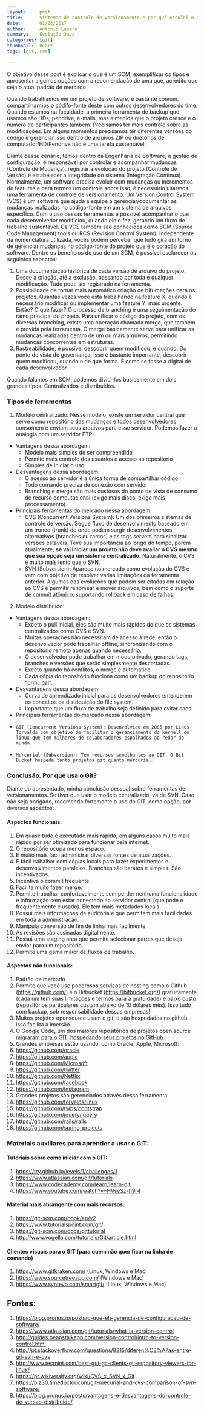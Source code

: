 ```yaml
---
layout:     post
title:      Sistemas de controle de versionamento e por quê escolhi o GIT
date:       01/03/2017
author:     Antonio Lazaro
summary:    Evolução Java
categories: [git]
thumbnail:  heart
tags: [git, cvs]

---
```


O objetivo desse post é explicar o que é um SCM, exemplificar os tipos e apresentar algumas opções com a recomendação de uma que, acredito que seja o atual padrão de mercado.

Quando trabalhamos em um projeto de software, é bastante comum, compartilharmos o códifo-fonte deste com outros desenvolvedores do time. Quando estamos na faculdade, a primeira ferramenta de backup que usamos são HDs, pendrive, e-mails, mas a medida que o projeto cresce e o número de participantes também. Precisamos ter mais controle sobre as modificações. Em alguns momentos precisamos ter diferentes versões do código e gerenciar isso dentro de arquivos ZIP ou diretórios de computador/HD/Pendrive não é uma tarefa sustentável.

Diante desse cenário, temos dentro da Engenharia de Software, a gestão de configuração, é responsável por controlar e acompanhar mudanças (Controle de Mudança), registrar a evolução do projeto (Controle de Versão) e estabelecer a integridade do sistema (Integração Contínua). Normalmente, um software precisa evoluir com mudanças ou incrementos de features e para termos um controle sobre isso, é necessário usarmos uma ferramenta de controle de versionamento. Um Version Control System (VCS) é um software que ajuda a equipe a gerenciar/documentar as mudanças realizadas no código-fonte em um sistema de arquivos específico. Com o uso dessas ferramentas é possível acompanhar o que cada desenvolvedor modificiou, quando ele o fez, gerando um fluxo de trabalho sustentável. Os VCS também são conhecidos como SCM (Source Code Management) tools ou RCS (Revision Control System). Independente da nomenclatura utilizada, vocês podem perceber que tudo gira em torno de gerenciar mudanças no código-fonte do projeto que é o coração do software. Dentre os benefícios do uso de um SCM, é possível esclarecer os seguintes aspectos:

1. Uma documentação histórica de cada versão de arquivo do projeto. Desde a criação, até a exclusão, passando por toda e qualquer modificação. Tudo pode ser registrado na ferramenta.
2. Possibilidade de tornar mais automático criação de bifurcações para os projetos. Quantas vezes você está trabalhando na feature X, quando é necessário modificar ou implementar uma feature Y, mais urgente. Então? O que fazer? O processo de branching é uma seguimentação do ramo principal do projeto. Para unificar o código do projeto, com os diversos branching, existe uma operação chamada merge, que também é provida pela ferramenta. O merge basicamente serve para unificar as mudanças realizadas dentro de um ou mais arquivos, permitindo mudanças concorrentes em estruturas.
3. Rastreabilidade, é possível descobrir quem modificou, e quando. Do ponto de vista de governança, isso é bastante importante, descobrir quem modificou, quando e de que forma. É como se fosse a digital de cada desenvolvedor.

Quando falamos em SCM, podemos dividi-los basicamente em dois grandes tipos. Centralizados e distribuídos. 

### Tipos de ferramentas

1. Modelo centralizado: Nesse modelo, existe um servidor central que serve como repositório das mudanças e todos desenvolvedores consomem e enviam seus arquivos para esse servidor. Podemos fazer a analogia com um servidor FTP.
  - Vantagens dessa abordagem:
    - Modelo mais simples de ser compreendido
    - Permite mais controle dos usuários e acesso ao repositório
    - Simples de iniciar o uso
  - Desvantagens dessa abordagem:
    - O acesso ao servidor é a única forma de compartilhar código.
    - Todo comando precisa de conexão com servidor
    - Branching e merge são mais custosos do ponto de vista de consumo de recurso computacional (exige mais disco, exige mais processamento).  
  - Principais ferramentas do mercado nessa abordagem:
    - CVS (Concurrent Versions System): Um dos primeiros sistemas de controle de versão. Segue fluxo de desenvolvimento baseado em um tronco (trunk) de onde podem surgir desenvolvimentos alternativos (branches ou ramos) e as tags servem para sinalizar versões estáveis. Teve sua importância ao longo do tempo, porém atualmente, **se vai iniciar um projeto não deve avaliar o CVS mesmo que sua opção seja um sistema centralizado.** Naturalmente, o CVS é muito mais lento que o SVN.
    - SVN (Subversion): Aparece no mercado como evolução do CVS e vem com objetivo de resolver varias limitações da ferramenta anterior. Algumas das evoluções que podem ser citadas em relação ao CVS é permitir renomear e mover arquivos, bem como o suporte de commit atômico, suportando rollback em caso de falhas.

2. Modelo distribuído:
  - Vantagens dessa abordagem:
    * Exceto o pull inicial, eles são muito mais rápidos do que os sistemas centralizados como CVS e SVN.
	* Muitas operações não necessitam de acesso à rede, então o desenvolvedor pode trabalhar offline, sincronizando com o repositório remoto apenas quando necessário.
	* O desenvolvedor pode trabalhar em modo privado, gerando tags, branches e versões que serão simplesmente descartadas.
	* Exceto quando há conflitos, o merge é automático.
	* Cada cópia do repositório funciona como um backup do repositório "principal".
  - Desvantagens dessa abordagem:
    - Curva de aprendizado inicial para os desenvolvedores entenderem os conceitos da distribuição do file system.
    - Importante que um fluxo de trabalho seja definido para evitar caos. 
  - Principais ferramentas do mercado nessa abordagem:
  - 	GIT (Concurrent Versions System): Desenvolvido em 2005 por Linus Torvalds com objetivo de facilitar o gerenciamento do kernell do linux que tem milhares de colaboradores espalhados ao redor do mundo.
  - 	Mercurial (Subversion): Tem recursos semelhantes ao GIT. O Bit Bucket hospeda tanto projetos git quanto mercurial.

### Conclusão. Por que usa o Git?

Diante do apresentado, minha conclusão pessoal sobre ferramentas de versionamentos. Se tiver que usar o modelo centralizado, vá de SVN. Caso não seja obrigado, recomendo fortemente o uso do GIT, como opção, por diversos aspectos:

#### Aspectos funcionais:

1. Em quase tudo é executado mais rápido, em alguns casos muito mais rápido por ser otimizado para funcionar pela internet.
2. O repositório ocupa menos espaço.
3. É muito mais fácil administrar diversas fontes de atualizações.
4. É fácil trabalhar com cópias locais para fazer experimentos e desenvolvimentos paralelos. Branches são baratos e simples. São incentivados.
5. Incentiva o commit frequente.
6. Facilita muito fazer merge.
7. Permite trabalhar confortavelmente sem perder nenhuma funcionalidade e informação sem estar conectado ao servidor central (que pode e frequentemente é usado). Ele tem mais metadados locais.
8. Possui mais informações de auditoria e que permitem mais facilidades em toda a administração.
9. Manipula conversão de fim de linha mais facilmente.
10. As revisões são assinadas digitalmente.
12. Possui uma staging area que permite selecionar partes que deseja enviar para um repositório.
13. Permite uma gama maior de fluxos de trabalho.

#### Aspectos não funcionais:

1. Padrão de mercado
2. Permite que você use poderosos serviços de hosting como o Github (https://github.com/) e o Bitbucket (https://bitbucket.org/) gratuitamente (cada um tem suas limitações e termos para a gratuidade) e baixo custo (repositórios particulares custam abaixo de 10 dólares mês). Isso tudo com backup, sob responsabilidade dessas empresas!
3. Muitos projetos opensource usam o git, e são hospedados no github, isso facilita a imersão.
4. O Google Code, um dos maiores repositórios de projetos open source [migraram para o GIT, hospedando seus projetos no GitHub](https://opensource.googleblog.com/2015/03/farewell-to-google-code.html).
5. Grandes empresas estão usando, como Oracle, Apple, Microsoft:
  1. https://github.com/oracle
  2. https://github.com/apple
  3. https://github.com/Microsoft
  4. https://github.com/twitter
  5. https://github.com/Netflix
  6. https://github.com/facebook
  7. https://github.com/Instagram
6. Grandes projetos são gerenciados através dessa ferramenta:
  1. https://github.com/torvalds/linux
  2. https://github.com/twbs/bootstrap
  3. https://github.com/jquery/jquery
  4. https://github.com/rails/rails
  5. https://github.com/spring-projects


### Materiais auxiliares para aprender a usar o GIT:

#### Tutoriais sobre como iniciar com o GIT:
1. https://try.github.io/levels/1/challenges/1
2. https://www.atlassian.com/git/tutorials
3. https://www.codecademy.com/learn/learn-git
4. https://www.youtube.com/watch?v=HVsySz-h9r4

#### Material mais abrangente com mais recursos:
1. https://git-scm.com/book/en/v2
2. https://www.tutorialspoint.com/git/
3. https://git-scm.com/docs/gittutorial
4. http://www.vogella.com/tutorials/Git/article.html

#### Clientes visuais para o GIT (para quem não quer ficar na linha de comando)
1. https://www.gitkraken.com/ (Linux, Windows e Mac)
2. https://www.sourcetreeapp.com/ (Windows e Mac)
3. https://www.syntevo.com/smartgit/ (Linux, Windows e Mac)

## Fontes:
1. https://blog.pronus.io/posts/o-que-eh-gerencia-de-configuracao-de-software/
1. https://www.atlassian.com/git/tutorials/what-is-version-control
1. http://guides.beanstalkapp.com/version-control/intro-to-version-control.html
1. http://pt.stackoverflow.com/questions/8315/diferen%C3%A7as-entre-git-svn-e-cvs 
1. http://www.tecmint.com/best-gui-git-clients-git-repository-viewers-for-linux/
1. https://pt.wikiversity.org/wiki/CVS_x_SVN_x_Git
1. https://biz30.timedoctor.com/git-mecurial-and-cvs-comparison-of-svn-software/
1. https://blog.pronus.io/posts/vantagens-e-desvantagens-do-controle-de-versao-distribuido/


